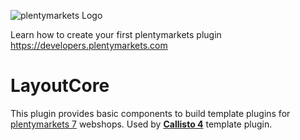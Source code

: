 ![plentymarkets Logo](http://www.plentymarkets.eu/layout/pm/images/logo/plentymarkets-logo.jpg)

Learn how to create your first plentymarkets plugin https://developers.plentymarkets.com

# LayoutCore
This plugin provides basic components to build template plugins for [plentymarkets 7](https://www.plentymarkets.eu/tour/) webshops. Used by **[Callisto 4](https://github.com/plentymarkets/callisto-4)** template plugin.
